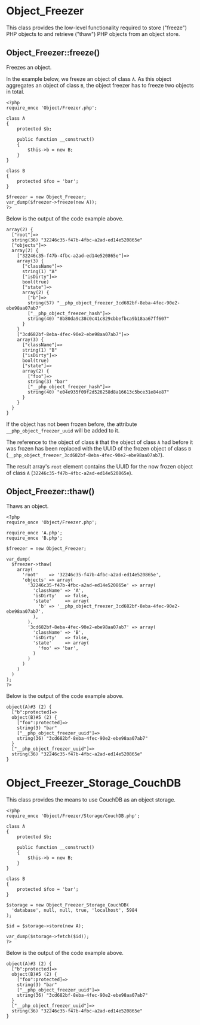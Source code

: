Object_Freezer
==============

This class provides the low-level functionality required to store ("freeze") PHP
objects to and retrieve ("thaw") PHP objects from an object store.

Object_Freezer::freeze()
------------------------

Freezes an object.

In the example below, we freeze an object of class `A`. As this object
aggregates an object of class `B`, the object freezer has to freeze two objects
in total.

    <?php
    require_once 'Object/Freezer.php';

    class A
    {
        protected $b;

        public function __construct()
        {
            $this->b = new B;
        }
    }

    class B
    {
        protected $foo = 'bar';
    }

    $freezer = new Object_Freezer;
    var_dump($freezer->freeze(new A));
    ?>

Below is the output of the code example above.

    array(2) {
      ["root"]=>
      string(36) "32246c35-f47b-4fbc-a2ad-ed14e520865e"
      ["objects"]=>
      array(2) {
        ["32246c35-f47b-4fbc-a2ad-ed14e520865e"]=>
        array(3) {
          ["className"]=>
          string(1) "A"
          ["isDirty"]=>
          bool(true)
          ["state"]=>
          array(2) {
            ["b"]=>
            string(57) "__php_object_freezer_3cd682bf-8eba-4fec-90e2-ebe98aa07ab7"
            ["__php_object_freezer_hash"]=>
            string(40) "8b80da9c38c0c41c829cbbefbca9b18aa67ff607"
          }
        }
        ["3cd682bf-8eba-4fec-90e2-ebe98aa07ab7"]=>
        array(3) {
          ["className"]=>
          string(1) "B"
          ["isDirty"]=>
          bool(true)
          ["state"]=>
          array(2) {
            ["foo"]=>
            string(3) "bar"
            ["__php_object_freezer_hash"]=>
            string(40) "e04e935f09f2d526258d8a16613c5bce31e84e87"
          }
        }
      }
    }

If the object has not been frozen before, the attribute
`__php_object_freezer_uuid` will be added to it.

The reference to the object of class `B` that the object of class `A` had before
it was frozen has been replaced with the UUID of the frozen object of class `B`
(`__php_object_freezer_3cd682bf-8eba-4fec-90e2-ebe98aa07ab7`).

The result array's `root` element contains the UUID for the now frozen object of
class `A` (`32246c35-f47b-4fbc-a2ad-ed14e520865e`).

Object_Freezer::thaw()
----------------------

Thaws an object.

    <?php
    require_once 'Object/Freezer.php';

    require_once 'A.php';
    require_once 'B.php';

    $freezer = new Object_Freezer;

    var_dump(
      $freezer->thaw(
        array(
          'root'    => '32246c35-f47b-4fbc-a2ad-ed14e520865e',
          'objects' => array(
            '32246c35-f47b-4fbc-a2ad-ed14e520865e' => array(
              'className' => 'A',
              'isDirty'   => false,
              'state'     => array(
                'b' => '__php_object_freezer_3cd682bf-8eba-4fec-90e2-ebe98aa07ab7',
              ),
            ),
            '3cd682bf-8eba-4fec-90e2-ebe98aa07ab7' => array(
              'className' => 'B',
              'isDirty'   => false,
              'state'     => array(
                'foo' => 'bar',
              )
            )
          )
        )
      )
    );
    ?>

Below is the output of the code example above.

    object(A)#3 (2) {
      ["b":protected]=>
      object(B)#5 (2) {
        ["foo":protected]=>
        string(3) "bar"
        ["__php_object_freezer_uuid"]=>
        string(36) "3cd682bf-8eba-4fec-90e2-ebe98aa07ab7"
      }
      ["__php_object_freezer_uuid"]=>
      string(36) "32246c35-f47b-4fbc-a2ad-ed14e520865e"
    }

Object_Freezer_Storage_CouchDB
==============================

This class provides the means to use CouchDB as an object storage.

    <?php
    require_once 'Object/Freezer/Storage/CouchDB.php';

    class A
    {
        protected $b;

        public function __construct()
        {
            $this->b = new B;
        }
    }

    class B
    {
        protected $foo = 'bar';
    }

    $storage = new Object_Freezer_Storage_CouchDB(
      'database', null, null, true, 'localhost', 5984
    );

    $id = $storage->store(new A);

    var_dump($storage->fetch($id));
    ?>

Below is the output of the code example above.

    object(A)#3 (2) {
      ["b":protected]=>
      object(B)#5 (2) {
        ["foo":protected]=>
        string(3) "bar"
        ["__php_object_freezer_uuid"]=>
        string(36) "3cd682bf-8eba-4fec-90e2-ebe98aa07ab7"
      }
      ["__php_object_freezer_uuid"]=>
      string(36) "32246c35-f47b-4fbc-a2ad-ed14e520865e"
    }
